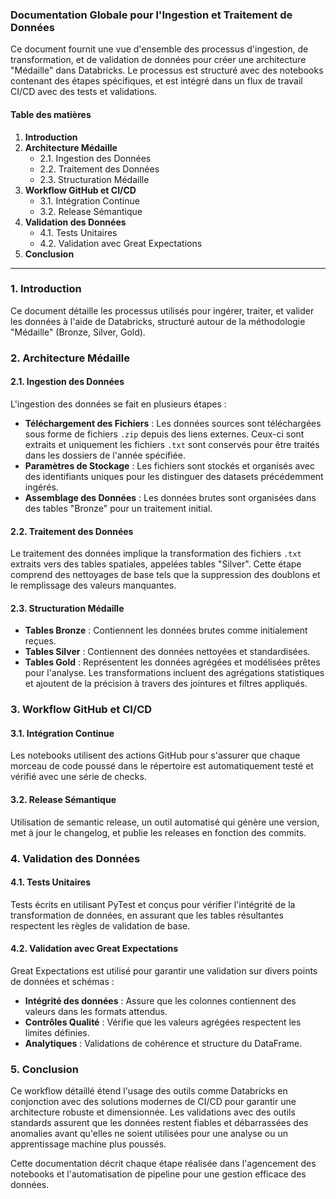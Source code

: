 ### Documentation Globale pour l'Ingestion et Traitement de Données

Ce document fournit une vue d'ensemble des processus d'ingestion, de transformation, et de validation de données pour créer une architecture "Médaille" dans Databricks. Le processus est structuré avec des notebooks contenant des étapes spécifiques, et est intégré dans un flux de travail CI/CD avec des tests et validations. 

#### Table des matières

1. **Introduction**
2. **Architecture Médaille**
   - 2.1. Ingestion des Données
   - 2.2. Traitement des Données
   - 2.3. Structuration Médaille
3. **Workflow GitHub et CI/CD**
   - 3.1. Intégration Continue
   - 3.2. Release Sémantique
4. **Validation des Données**
   - 4.1. Tests Unitaires
   - 4.2. Validation avec Great Expectations
5. **Conclusion**

---

### 1. Introduction

Ce document détaille les processus utilisés pour ingérer, traiter, et valider les données à l'aide de Databricks, structuré autour de la méthodologie "Médaille" (Bronze, Silver, Gold).

### 2. Architecture Médaille

#### 2.1. Ingestion des Données

L'ingestion des données se fait en plusieurs étapes :

- **Téléchargement des Fichiers** : Les données sources sont téléchargées sous forme de fichiers `.zip` depuis des liens externes. Ceux-ci sont extraits et uniquement les fichiers `.txt` sont conservés pour être traités dans les dossiers de l'année spécifiée.
- **Paramètres de Stockage** : Les fichiers sont stockés et organisés avec des identifiants uniques pour les distinguer des datasets précédemment ingérés.
- **Assemblage des Données** : Les données brutes sont organisées dans des tables "Bronze" pour un traitement initial.

#### 2.2. Traitement des Données

Le traitement des données implique la transformation des fichiers `.txt` extraits vers des tables spatiales, appelées tables "Silver". Cette étape comprend des nettoyages de base tels que la suppression des doublons et le remplissage des valeurs manquantes. 

#### 2.3. Structuration Médaille

- **Tables Bronze** : Contiennent les données brutes comme initialement reçues.
- **Tables Silver** : Contiennent des données nettoyées et standardisées.
- **Tables Gold** : Représentent les données agrégées et modélisées prêtes pour l'analyse. Les transformations incluent des agrégations statistiques et ajoutent de la précision à travers des jointures et filtres appliqués.

### 3. Workflow GitHub et CI/CD

#### 3.1. Intégration Continue

Les notebooks utilisent des actions GitHub pour s'assurer que chaque morceau de code poussé dans le répertoire est automatiquement testé et vérifié avec une série de checks.

#### 3.2. Release Sémantique

Utilisation de semantic release, un outil automatisé qui génère une version, met à jour le changelog, et publie les releases en fonction des commits.

### 4. Validation des Données

#### 4.1. Tests Unitaires

Tests écrits en utilisant PyTest et conçus pour vérifier l'intégrité de la transformation de données, en assurant que les tables résultantes respectent les règles de validation de base.

#### 4.2. Validation avec Great Expectations

Great Expectations est utilisé pour garantir une validation sur divers points de données et schémas :
- **Intégrité des données** : Assure que les colonnes contiennent des valeurs dans les formats attendus.
- **Contrôles Qualité** : Vérifie que les valeurs agrégées respectent les limites définies.
- **Analytiques** : Validations de cohérence et structure du DataFrame.

### 5. Conclusion

Ce workflow détaillé étend l'usage des outils comme Databricks en conjonction avec des solutions modernes de CI/CD pour garantir une architecture robuste et dimensionnée. Les validations avec des outils standards assurent que les données restent fiables et débarrassées des anomalies avant qu'elles ne soient utilisées pour une analyse ou un apprentissage machine plus poussés.

Cette documentation décrit chaque étape réalisée dans l'agencement des notebooks et l'automatisation de pipeline pour une gestion efficace des données.